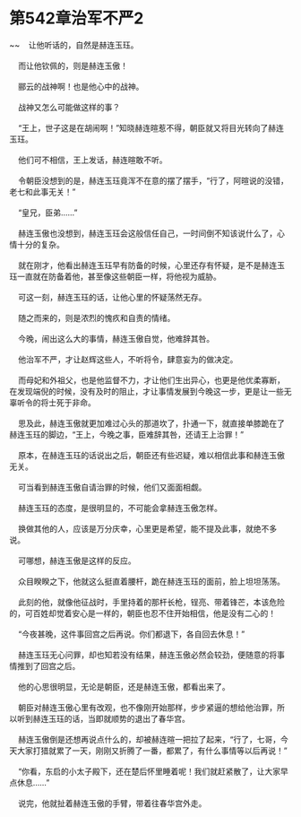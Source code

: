 # 第542章治军不严2
~~&nbsp;&nbsp;&nbsp;&nbsp;让他听话的，自然是赫连玉珏。<br><br>&nbsp;&nbsp;&nbsp;&nbsp;而让他钦佩的，则是赫连玉傲！<br><br>&nbsp;&nbsp;&nbsp;&nbsp;郦云的战神啊！也是他心中的战神。<br><br>&nbsp;&nbsp;&nbsp;&nbsp;战神又怎么可能做这样的事？<br><br>&nbsp;&nbsp;&nbsp;&nbsp;“王上，世子这是在胡闹啊！”知晓赫连暄惹不得，朝臣就又将目光转向了赫连玉珏。<br><br>&nbsp;&nbsp;&nbsp;&nbsp;他们可不相信，王上发话，赫连暄敢不听。<br><br>&nbsp;&nbsp;&nbsp;&nbsp;令朝臣没想到的是，赫连玉珏竟浑不在意的摆了摆手，“行了，阿暄说的没错，老七和此事无关！”<br><br>&nbsp;&nbsp;&nbsp;&nbsp;“皇兄，臣弟……”<br><br>&nbsp;&nbsp;&nbsp;&nbsp;赫连玉傲也没想到，赫连玉珏会这般信任自己，一时间倒不知该说什么了，心情十分的复杂。<br><br>&nbsp;&nbsp;&nbsp;&nbsp;就在刚才，他看出赫连玉珏早有防备的时候，心里还存有怀疑，是不是赫连玉珏一直就在防备着他，甚至像这些朝臣一样，将他视为威胁。<br><br>&nbsp;&nbsp;&nbsp;&nbsp;可这一刻，赫连玉珏的话，让他心里的怀疑荡然无存。<br><br>&nbsp;&nbsp;&nbsp;&nbsp;随之而来的，则是浓烈的愧疚和自责的情绪。<br><br>&nbsp;&nbsp;&nbsp;&nbsp;今晚，闹出这么大的事情，赫连玉傲自觉，他难辞其咎。<br><br>&nbsp;&nbsp;&nbsp;&nbsp;他治军不严，才让赵辉这些人，不听将令，肆意妄为的做决定。<br><br>&nbsp;&nbsp;&nbsp;&nbsp;而母妃和外祖父，也是他监督不力，才让他们生出异心，也更是他优柔寡断，在发现端倪的时候，没有及时的阻止，才让事情发展到今晚这一步，更是让一些无辜听令的将士死于非命。<br><br>&nbsp;&nbsp;&nbsp;&nbsp;思及此，赫连玉傲就更加难过心头的那道坎了，扑通一下，就直接单膝跪在了赫连玉珏的脚边，“王上，今晚之事，臣难辞其咎，还请王上治罪！”<br><br>&nbsp;&nbsp;&nbsp;&nbsp;原本，在赫连玉珏的话说出之后，朝臣还有些迟疑，难以相信此事和赫连玉傲无关。<br><br>&nbsp;&nbsp;&nbsp;&nbsp;可当看到赫连玉傲自请治罪的时候，他们又面面相觑。<br><br>&nbsp;&nbsp;&nbsp;&nbsp;赫连玉珏的态度，是很明显的，不可能会拿赫连玉傲怎样。<br><br>&nbsp;&nbsp;&nbsp;&nbsp;换做其他的人，应该是万分庆幸，心里更是希望，能不提及此事，就绝不多说。<br><br>&nbsp;&nbsp;&nbsp;&nbsp;可哪想，赫连玉傲是这样的反应。<br><br>&nbsp;&nbsp;&nbsp;&nbsp;众目睽睽之下，他就这么挺直着腰杆，跪在赫连玉珏的面前，脸上坦坦荡荡。<br><br>&nbsp;&nbsp;&nbsp;&nbsp;此刻的他，就像他征战时，手里持着的那杆长枪，锃亮、带着锋芒，本该危险的，可百姓却觉着安心是一样的，朝臣也忍不住开始相信，他是没有二心的！<br><br>&nbsp;&nbsp;&nbsp;&nbsp;“今夜甚晚，这件事回宫之后再说。你们都退下，各自回去休息！”<br><br>&nbsp;&nbsp;&nbsp;&nbsp;赫连玉珏无心问罪，却也知若没有结果，赫连玉傲必然会较劲，便随意的将事情推到了回宫之后。<br><br>&nbsp;&nbsp;&nbsp;&nbsp;他的心思很明显，无论是朝臣，还是赫连玉傲，都看出来了。<br><br>&nbsp;&nbsp;&nbsp;&nbsp;朝臣对赫连玉傲心里有改观，也不像刚开始那样，步步紧逼的想给他治罪，所以听到赫连玉珏的话，当即就顺势的退出了春华宫。<br><br>&nbsp;&nbsp;&nbsp;&nbsp;赫连玉傲倒是还想再说点什么的，却被赫连暄一把拉了起来，“行了，七哥，今天大家打猎就累了一天，刚刚又折腾了一番，都累了，有什么事情等以后再说！”<br><br>&nbsp;&nbsp;&nbsp;&nbsp;“你看，东启的小太子殿下，还在楚后怀里睡着呢！我们就赶紧散了，让大家早点休息……”<br><br>&nbsp;&nbsp;&nbsp;&nbsp;说完，他就扯着赫连玉傲的手臂，带着往春华宫外走。<br><br>
                    

<script>_fwqdsqadxfw()</script>
<div><script>_dfwf1dw();</script></div>
<div><script>_dfwf1agdw();</script></div>
                